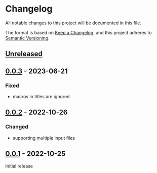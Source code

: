 # Changelog
All notable changes to this project will be documented in this file.

The format is based on [Keep a Changelog](https://keepachangelog.com/en/1.0.0/),
and this project adheres to [Semantic Versioning](https://semver.org/spec/v2.0.0.html).

## [Unreleased]

## [0.0.3] - 2023-06-21

### Fixed
* macros in titles are ignored

## [0.0.2] - 2022-10-26

### Changed
* supporting multiple input files

## [0.0.1] - 2022-10-25

Initial release

[Unreleased]: https://github.com/fmatter/biblatex2bibtex/compare/v0.0.3...HEAD
[0.0.3]: https://github.com/fmatter/biblatex2bibtex/compare/v0.0.2...v0.0.3
[0.0.2]: https://github.com/fmatter/biblatex2bibtex/compare/v0.0.1...v0.0.2
[0.0.1]: https://github.com/fmatter/biblatex2bibtex/compare/v0.0.1...v0.0.1